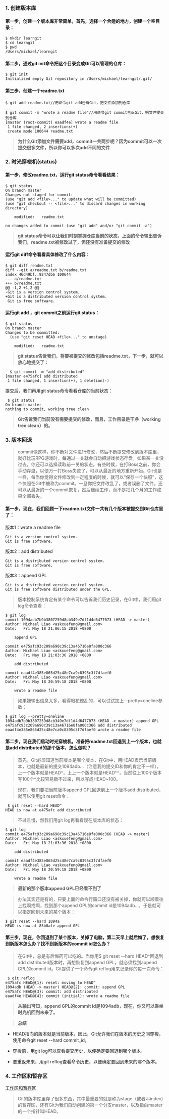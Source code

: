 
### 1. 创建版本库
#### 第一步，创建一个版本库非常简单，首先，选择一个合适的地方，创建一个空目录：
    $ mkdir learngit
    $ cd learngit
    $ pwd
    /Users/michael/learngit
    
#### 第二步，通过git init命令把这个目录变成Git可以管理的仓库：
    $ git init
    Initialized empty Git repository in /Users/michael/learngit/.git/
    
#### 第三步，创建一个readme.txt
    $ git add readme.txt//用命令git add告诉Git，把文件添加到仓库
    
    $ git commit -m "wrote a readme file"//用命令git commit告诉Git，把文件提交到仓库
    [master (root-commit) eaadf4e] wrote a readme file
     1 file changed, 2 insertions(+)
     create mode 100644 readme.txt
> **为什么Git添加文件需要add，commit一共两步呢？因为commit可以一次提交很多文件，所以你可以多次add不同的文件**   

### 2. 时光穿梭机(status)
#### 第一步，修改readme.txt，运行git status命令看看结果：
    $ git status
    On branch master
    Changes not staged for commit:
    (use "git add <file>..." to update what will be committed)
    (use "git checkout -- <file>..." to discard changes in working directory)
    
        modified:   readme.txt
    
    no changes added to commit (use "git add" and/or "git commit -a")
 

> **git status命令可以让我们时刻掌握仓库当前的状态，上面的命令输出告诉我们，readme.txt被修改过了，但还没有准备提交的修改** 

#### 运行git diff命令看看具体修改了什么内容：
    $ git diff readme.txt 
    diff --git a/readme.txt b/readme.txt
    index 46d49bf..9247db6 100644
    --- a/readme.txt
    +++ b/readme.txt
    @@ -1,2 +1,2 @@
    -Git is a version control system.
    +Git is a distributed version control system.
     Git is free software.

#### 运行git add ，git commit之前运行git status：
    $ git status
    On branch master
    Changes to be committed:
      (use "git reset HEAD <file>..." to unstage)
    
        modified:   readme.txt
        
> **git status告诉我们，将要被提交的修改包括readme.txt，下一步，就可以放心地提交了：**        

      $ git commit -m "add distributed"
    [master e475afc] add distributed
     1 file changed, 1 insertion(+), 1 deletion(-)      
 提交后，我们再用git status命令看看仓库的当前状态：
 
     $ git status
    On branch master
    nothing to commit, working tree clean
    
>**Git告诉我们当前没有需要提交的修改，而且，工作目录是干净（working tree clean）的。**    
### 3. 版本回退
>commit像这样，你不断对文件进行修改，然后不断提交修改到版本库里，就好比玩RPG游戏时，每通过一关就会自动把游戏状态存盘，如果某一关没过去，你还可以选择读取前一关的状态。有些时候，在打Boss之前，你会手动存盘，以便万一打Boss失败了，可以从最近的地方重新开始。Git也是一样，每当你觉得文件修改到一定程度的时候，就可以“保存一个快照”，这个快照在Git中被称为commit。一旦你把文件改乱了，或者误删了文件，还可以从最近的一个commit恢复，然后继续工作，而不是把几个月的工作成果全部丢失。
#### 第一步，现在，我们回顾一下readme.txt文件一共有几个版本被提交到Git仓库里了：
版本1：wrote a readme file

    Git is a version control system.
    Git is free software.
版本2：add distributed

    Git is a distributed version control system.
    Git is free software.
版本3：append GPL

    Git is a distributed version control system.
    Git is free software distributed under the GPL.
>版本控制系统肯定有某个命令可以告诉我们历史记录，在Git中，我们用git log命令查看：

    $ git log
    commit 1094adb7b9b3807259d8cb349e7df1d4d6477073 (HEAD -> master)
    Author: Michael Liao <askxuefeng@gmail.com>
    Date:   Fri May 18 21:06:15 2018 +0800
    
        append GPL
    
    commit e475afc93c209a690c39c13a46716e8fa000c366
    Author: Michael Liao <askxuefeng@gmail.com>
    Date:   Fri May 18 21:03:36 2018 +0800
    
        add distributed
    
    commit eaadf4e385e865d25c48e7ca9c8395c3f7dfaef0
    Author: Michael Liao <askxuefeng@gmail.com>
    Date:   Fri May 18 20:59:18 2018 +0800
    
        wrote a readme file
>如果嫌输出信息太多，看得眼花缭乱的，可以试试加上--pretty=oneline参数：

    $ git log --pretty=oneline
    1094adb7b9b3807259d8cb349e7df1d4d6477073 (HEAD -> master) append GPL
    e475afc93c209a690c39c13a46716e8fa000c366 add distributed
    eaadf4e385e865d25c48e7ca9c8395c3f7dfaef0 wrote a readme file
    
 #### 第二步，现在我们启动时光穿梭机，准备把readme.txt回退到上一个版本，也就是add distributed的那个版本，怎么做呢？   
 >首先，Git必须知道当前版本是哪个版本，在Git中，用HEAD表示当前版本，也就是最新的提交1094adb...（注意我的提交ID和你的肯定不一样），上一个版本就是HEAD^，上上一个版本就是HEAD^^，当然往上100个版本写100个^比较容易数不过来，所以写成HEAD~100。
 
 >现在，我们要把当前版本append GPL回退到上一个版本add distributed，就可以使用git reset命令：
 
     $ git reset --hard HEAD^
    HEAD is now at e475afc add distributed
    
>不过且慢，然我们用git log再看看现在版本库的状态：

    $ git log
    commit e475afc93c209a690c39c13a46716e8fa000c366 (HEAD -> master)
    Author: Michael Liao <askxuefeng@gmail.com>
    Date:   Fri May 18 21:03:36 2018 +0800
    
        add distributed
    
    commit eaadf4e385e865d25c48e7ca9c8395c3f7dfaef0
    Author: Michael Liao <askxuefeng@gmail.com>
    Date:   Fri May 18 20:59:18 2018 +0800
    
        wrote a readme file
        
>**最新的那个版本append GPL已经看不到了**    

>办法其实还是有的，只要上面的命令行窗口还没有被关掉，你就可以顺着往上找啊找啊，找到那个append GPL的commit id是1094adb...，于是就可以指定回到未来的某个版本：

    $ git reset --hard 1094a
    HEAD is now at 83b0afe append GPL
    
 #### 第三步，现在，你回退到了某个版本，关掉了电脑，第二天早上就后悔了，想恢复到新版本怎么办？找不到新版本的commit id怎么办？
 >在Git中，总是有后悔药可以吃的。当你用$ git reset --hard HEAD^回退到add distributed版本时，再想恢复到append GPL，就必须找到append GPL的commit id。Git提供了一个命令git reflog用来记录你的每一次命令：
 
     $ git reflog
    e475afc HEAD@{1}: reset: moving to HEAD^
    1094adb (HEAD -> master) HEAD@{2}: commit: append GPL
    e475afc HEAD@{3}: commit: add distributed
    eaadf4e HEAD@{4}: commit (initial): wrote a readme file
    
>**从输出可知，append GPL的commit id是1094adb，现在，你又可以乘坐时光机回到未来了。** 

>**总结**
- HEAD指向的版本就是当前版本，因此，Git允许我们在版本的历史之间穿梭，使用命令git reset --hard commit_id。


- 穿梭前，用git log可以查看提交历史，以便确定要回退到哪个版本。

- 要重返未来，用git reflog查看命令历史，以便确定要回到未来的哪个版本。


### 4. 工作区和暂存区
[工作区和暂存区](https://www.liaoxuefeng.com/wiki/0013739516305929606dd18361248578c67b8067c8c017b000/0013745374151782eb658c5a5ca454eaa451661275886c6000)
>Git的版本库里存了很多东西，其中最重要的就是称为stage（或者叫index）的暂存区，还有Git为我们自动创建的第一个分支master，以及指向master的一个指针叫HEAD。
